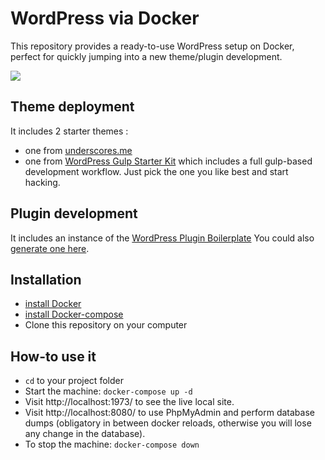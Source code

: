 # WordPress via Docker
This repository provides a ready-to-use WordPress setup on Docker, perfect for quickly jumping into a new theme/plugin development.

![](https://i2.wp.com/www.davideguida.com/wp-content/uploads/2017/06/dockerPress.png?resize=788%2C227&ssl=1)

## Theme deployment
It includes 2 starter themes : 
- one from [underscores.me](http://underscores.me/)
- one from [WordPress Gulp Starter Kit](https://github.com/xsynaptic/wordpress-gulp-starter-kit) which includes a full gulp-based development workflow.
Just pick the one you like best and start hacking. 

## Plugin development
It includes an instance of the [WordPress Plugin Boilerplate](http://wppb.io/)
You could also [generate one here](https://wppb.me/).

## Installation
- [install Docker](https://docs.docker.com/install/)
- [install Docker-compose](https://docs.docker.com/compose/install/)
- Clone this repository on your computer

## How-to use it
- `cd` to your project folder
- Start the machine: `docker-compose up -d`
- Visit http://localhost:1973/ to see the live local site.
- Visit http://localhost:8080/ to use PhpMyAdmin and perform database dumps (obligatory in between docker reloads, otherwise you will lose any change in the database).
- To stop the machine: `docker-compose down`
